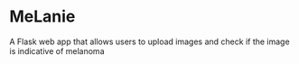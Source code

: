 # MeLanie
A Flask web app that allows users to upload images and check if the image is indicative of melanoma
